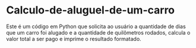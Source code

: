 # Calculo-de-aluguel-de-um-carro
Este é um código em Python que solicita ao usuário a quantidade de dias que um carro foi alugado e a quantidade de quilômetros rodados, calcula o valor total a ser pago e imprime o resultado formatado. 
